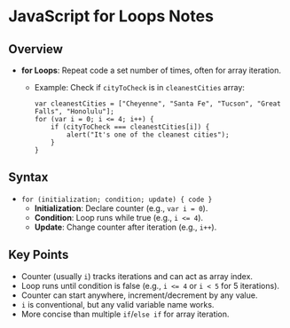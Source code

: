 JavaScript for Loops Notes
==========================

Overview
--------

-   **for Loops**: Repeat code a set number of times, often for array iteration.
    -   Example: Check if `cityToCheck` is in `cleanestCities` array:

        ```
        var cleanestCities = ["Cheyenne", "Santa Fe", "Tucson", "Great Falls", "Honolulu"];
        for (var i = 0; i <= 4; i++) {
            if (cityToCheck === cleanestCities[i]) {
                alert("It's one of the cleanest cities");
            }
        }

        ```

Syntax
------

-   `for (initialization; condition; update) { code }`
    -   **Initialization**: Declare counter (e.g., `var i = 0`).
    -   **Condition**: Loop runs while true (e.g., `i <= 4`).
    -   **Update**: Change counter after iteration (e.g., `i++`).

Key Points
----------

-   Counter (usually `i`) tracks iterations and can act as array index.
-   Loop runs until condition is false (e.g., `i <= 4` or `i < 5` for 5 iterations).
-   Counter can start anywhere, increment/decrement by any value.
-   `i` is conventional, but any valid variable name works.
-   More concise than multiple `if`/`else if` for array iteration.
